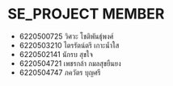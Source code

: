 # SE_PROJECT MEMBER
- 6220500725 วิศวะ โชติพันธุ์พงศ์ 
- 6220503210 ไตรรัตน์ตรี เกาะน้ำใส
- 6220502141 นักรบ สุขใจ 
- 6220504721 เพชรกล้า กมลสุขยืนยง 
- 6220504747 ภควัตร บุญศรี 
